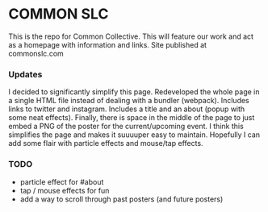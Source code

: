 # COMMON SLC
This is the repo for Common Collective. This will feature our work and act as a homepage with information and links. Site published at commonslc.com

### Updates
I decided to significantly simplify this page. Redeveloped the whole page in a single HTML file instead of dealing with a bundler (webpack). Includes links to twitter and instagram. Includes a title and an about (popup with some neat effects). Finally, there is space in the middle of the page to just embed a PNG of the poster for the current/upcoming event. I think this simplifies the page and makes it suuuuper easy to maintain. Hopefully I can add some flair with particle effects and mouse/tap effects.

### TODO
- particle effect for #about
- tap / mouse effects for fun
- add a way to scroll through past posters (and future posters)